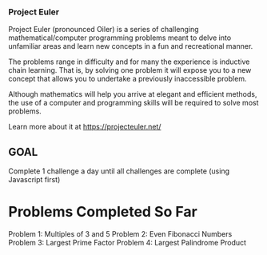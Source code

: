 ### Project Euler 

Project Euler (pronounced Oiler) is a series of challenging mathematical/computer programming problems meant to delve into unfamiliar areas and learn new concepts in a fun and recreational manner.

The problems range in difficulty and for many the experience is inductive chain learning. That is, by solving one problem it will expose you to a new concept that allows you to undertake a previously inaccessible problem.

Although mathematics will help you arrive at elegant and efficient methods, the use of a computer and programming skills will be required to solve most problems.

Learn more about it at https://projecteuler.net/

## GOAL

Complete 1 challenge a day until all challenges are complete (using Javascript first)

# Problems Completed So Far 

Problem 1: Multiples of 3 and 5
Problem 2: Even Fibonacci Numbers
Problem 3: Largest Prime Factor 
Problem 4: Largest Palindrome Product

